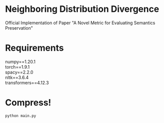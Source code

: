 # Neighboring Distribution Divergence
Official Implementation of Paper "A Novel Metric for Evaluating Semantics Preservation"

# Requirements
numpy==1.20.1 \
torch==1.9.1 \
spacy==2.2.0 \
nltk==3.6.4 \
transformers==4.12.3

# Compress!
`python main.py`
